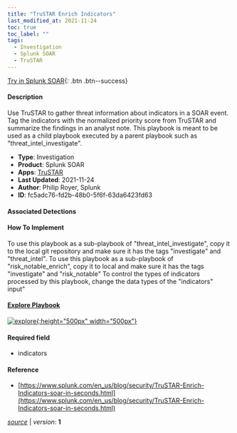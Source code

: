 ```yaml
---
title: "TruSTAR Enrich Indicators"
last_modified_at: 2021-11-24
toc: true
toc_label: ""
tags:
  - Investigation
  - Splunk SOAR
  - TruSTAR
---
```


[Try in Splunk SOAR](https://www.splunk.com/en_us/software/splunk-security-orchestration-and-automation.html){: .btn .btn--success}

#### Description

Use TruSTAR to gather threat information about indicators in a SOAR event. Tag the indicators with the normalized priority score from TruSTAR and summarize the findings in an analyst note. This playbook is meant to be used as a child playbook executed by a parent playbook such as &#34;threat_intel_investigate&#34;.

- **Type**: Investigation
- **Product**: Splunk SOAR
- **Apps**: [TruSTAR](https://splunkbase.splunk.com/apps/#/search/TruSTAR/product/soar)
- **Last Updated**: 2021-11-24
- **Author**: Philip Royer, Splunk
- **ID**: fc5adc76-fd2b-48b0-5f6f-63da6423fd63

#### Associated Detections


#### How To Implement
To use this playbook as a sub-playbook of &#34;threat_intel_investigate&#34;, copy it to the local git repository and make sure it has the tags &#34;investigate&#34; and &#34;threat_intel&#34;. To use this playbook as a sub-playbook of &#34;risk_notable_enrich&#34;, copy it to local and make sure it has the tags &#34;investigate&#34; and &#34;risk_notable&#34; To control the types of indicators processed by this playbook, change the data types of the &#34;indicators&#34; input&#34;


#### [Explore Playbook](https://splunk.github.io/soar-playbook-viewer/?playbook=https://raw.githubusercontent.com/phantomcyber/playbooks/latest/trustar_enrich_indicators.json)

[![explore](https://raw.githubusercontent.com/splunk/security_content/develop/playbooks/trustar_enrich_indicators.png){:height="500px" width="500px"}](https://splunk.github.io/soar-playbook-viewer/?playbook=https://raw.githubusercontent.com/phantomcyber/playbooks/latest/trustar_enrich_indicators.json)

#### Required field
* indicators


#### Reference

* [https://www.splunk.com/en_us/blog/security/TruSTAR-Enrich-Indicators-soar-in-seconds.html](https://www.splunk.com/en_us/blog/security/TruSTAR-Enrich-Indicators-soar-in-seconds.html)




[*source*](https://github.com/splunk/security_content/tree/develop/playbooks/trustar_enrich_indicators.yml) \| *version*: **1**